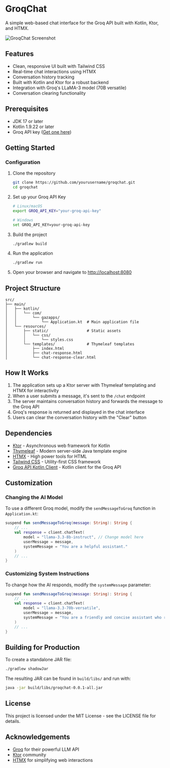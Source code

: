 # GroqChat

A simple web-based chat interface for the Groq API built with Kotlin, Ktor, and HTMX.

![GroqChat Screenshot](https://via.placeholder.com/800x450.png?text=GroqChat+Screenshot)

## Features

- Clean, responsive UI built with Tailwind CSS
- Real-time chat interactions using HTMX
- Conversation history tracking
- Built with Kotlin and Ktor for a robust backend
- Integration with Groq's LLaMA-3 model (70B versatile)
- Conversation clearing functionality

## Prerequisites

- JDK 17 or later
- Kotlin 1.9.22 or later
- Groq API key ([Get one here](https://console.groq.com/keys))

## Getting Started

### Configuration

1. Clone the repository
   ```bash
   git clone https://github.com/yourusername/groqchat.git
   cd groqchat
   ```

2. Set up your Groq API Key
   ```bash
   # Linux/macOS
   export GROQ_API_KEY="your-groq-api-key"
   
   # Windows
   set GROQ_API_KEY=your-groq-api-key
   ```

3. Build the project
   ```bash
   ./gradlew build
   ```

4. Run the application
   ```bash
   ./gradlew run
   ```

5. Open your browser and navigate to [http://localhost:8080](http://localhost:8080)

## Project Structure

```
src/
├── main/
│   ├── kotlin/
│   │   └── com/
│   │       └── gazapps/
│   │           └── Application.kt  # Main application file
│   └── resources/
│       ├── static/                 # Static assets
│       │   └── css/
│       │       └── styles.css
│       └── templates/              # Thymeleaf templates
│           ├── index.html
│           ├── chat-response.html
│           └── chat-response-clear.html
```

## How It Works

1. The application sets up a Ktor server with Thymeleaf templating and HTMX for interactivity
2. When a user submits a message, it's sent to the `/chat` endpoint
3. The server maintains conversation history and forwards the message to the Groq API
4. Groq's response is returned and displayed in the chat interface
5. Users can clear the conversation history with the "Clear" button

## Dependencies

- [Ktor](https://ktor.io/) - Asynchronous web framework for Kotlin
- [Thymeleaf](https://www.thymeleaf.org/) - Modern server-side Java template engine
- [HTMX](https://htmx.org/) - High power tools for HTML
- [Tailwind CSS](https://tailwindcss.com/) - Utility-first CSS framework
- [Groq API Kotlin Client](https://github.com/yourusername/groq-api-kotlin) - Kotlin client for the Groq API

## Customization

### Changing the AI Model

To use a different Groq model, modify the `sendMessageToGroq` function in `Application.kt`:

```kotlin
suspend fun sendMessageToGroq(message: String): String {
    // ...
    val response = client.chatText(
        model = "llama-3.3-8b-instruct", // Change model here
        userMessage = message,
        systemMessage = "You are a helpful assistant."
    )
    // ...
}
```

### Customizing System Instructions

To change how the AI responds, modify the `systemMessage` parameter:

```kotlin
suspend fun sendMessageToGroq(message: String): String {
    // ...
    val response = client.chatText(
        model = "llama-3.3-70b-versatile",
        userMessage = message,
        systemMessage = "You are a friendly and concise assistant who responds with humor." // Change system message here
    )
    // ...
}
```

## Building for Production

To create a standalone JAR file:

```bash
./gradlew shadowJar
```

The resulting JAR can be found in `build/libs/` and run with:

```bash
java -jar build/libs/groqchat-0.0.1-all.jar
```

## License

This project is licensed under the MIT License - see the LICENSE file for details.

## Acknowledgements

- [Groq](https://groq.com/) for their powerful LLM API
- [Ktor](https://ktor.io/) community
- [HTMX](https://htmx.org/) for simplifying web interactions
